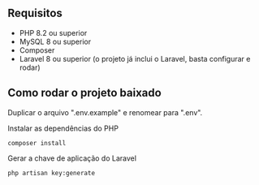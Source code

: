 ## Requisitos

* PHP 8.2 ou superior
* MySQL 8 ou superior
* Composer
* Laravel 8 ou superior (o projeto já inclui o Laravel, basta configurar e rodar)

## Como rodar o projeto baixado

Duplicar o arquivo ".env.example" e renomear para ".env".<br>

Instalar as dependências do PHP
```
composer install
```

Gerar a chave de aplicação do Laravel
```
php artisan key:generate
```